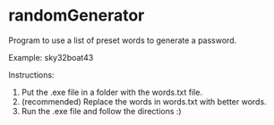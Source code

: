 # randomGenerator
Program to use a list of preset words to generate a password. 

Example: sky32boat43

Instructions:
1. Put the .exe file in a folder with the words.txt file.
2. (recommended) Replace the words in words.txt with better words.
3. Run the .exe file and follow the directions :)

